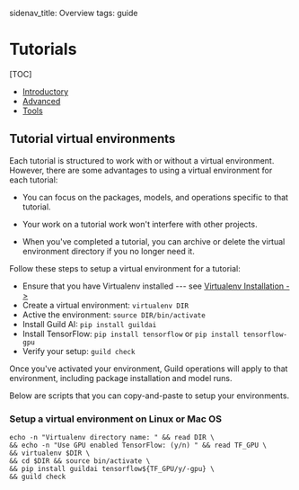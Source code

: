 sidenav_title: Overview
tags: guide

# Tutorials

[TOC]

- [Introductory](category:/docs/tutorials/#intro)
- [Advanced](category:/docs/tutorials/#advanced)
- [Tools](category:/docs/tutorials/#tools)

## Tutorial virtual environments

Each tutorial is structured to work with or without a virtual
environment. However, there are some advantages to using a virtual
environment for each tutorial:

- You can focus on the packages, models, and operations specific to
  that tutorial.

- Your work on a tutorial work won't interfere with other projects.

- When you've completed a tutorial, you can archive or delete the
  virtual environment directory if you no longer need it.

Follow these steps to setup a virtual environment for a tutorial:

- Ensure that you have Virtualenv installed --- see [Virtualenv
  Installation ->](https://virtualenv.pypa.io/en/stable/installation/)
- Create a virtual environment: ``virtualenv DIR``
- Active the environment: ``source DIR/bin/activate``
- Install Guild AI: ``pip install guildai``
- Install TensorFlow: ``pip install tensorflow`` or ``pip install
  tensorflow-gpu``
- Verify your setup: ``guild check``

Once you've activated your environment, Guild operations will apply to
that environment, including package installation and model runs.

Below are scripts that you can copy-and-paste to setup your
environments.

### Setup a virtual environment on Linux or Mac OS

``` command
echo -n "Virtualenv directory name: " && read DIR \
&& echo -n "Use GPU enabled TensorFlow: (y/n) " && read TF_GPU \
&& virtualenv $DIR \
&& cd $DIR && source bin/activate \
&& pip install guildai tensorflow${TF_GPU/y/-gpu} \
&& guild check
```
